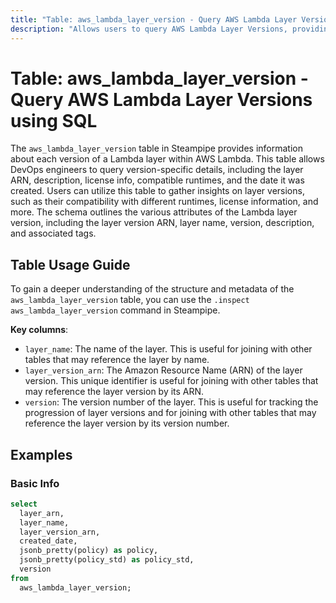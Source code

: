 ```yaml
---
title: "Table: aws_lambda_layer_version - Query AWS Lambda Layer Versions using SQL"
description: "Allows users to query AWS Lambda Layer Versions, providing detailed information about each layer version, including its ARN, description, license info, compatible runtimes, created date, and more."
---
```


# Table: aws_lambda_layer_version - Query AWS Lambda Layer Versions using SQL

The `aws_lambda_layer_version` table in Steampipe provides information about each version of a Lambda layer within AWS Lambda. This table allows DevOps engineers to query version-specific details, including the layer ARN, description, license info, compatible runtimes, and the date it was created. Users can utilize this table to gather insights on layer versions, such as their compatibility with different runtimes, license information, and more. The schema outlines the various attributes of the Lambda layer version, including the layer version ARN, layer name, version, description, and associated tags.

## Table Usage Guide

To gain a deeper understanding of the structure and metadata of the `aws_lambda_layer_version` table, you can use the `.inspect aws_lambda_layer_version` command in Steampipe.

**Key columns**:

- `layer_name`: The name of the layer. This is useful for joining with other tables that may reference the layer by name.
- `layer_version_arn`: The Amazon Resource Name (ARN) of the layer version. This unique identifier is useful for joining with other tables that may reference the layer version by its ARN.
- `version`: The version number of the layer. This is useful for tracking the progression of layer versions and for joining with other tables that may reference the layer version by its version number.

## Examples

### Basic Info

```sql
select
  layer_arn,
  layer_name,
  layer_version_arn,
  created_date,
  jsonb_pretty(policy) as policy,
  jsonb_pretty(policy_std) as policy_std,
  version
from
  aws_lambda_layer_version;
```
